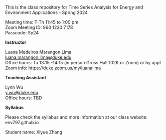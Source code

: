 This is the class repository for Time Series Analysis for Energy and Environment Applications - Spring 2024 <br>

Meeting time: T-Th 11:45 to 1:00 pm <br>
Zoom Meeting ID:  960 1220 7178 <br>
Passcode: Sp24 <br>


**Instructor** <br>

Luana Medeiros Marangon Lima <br>
luana.marangon.lima@duke.edu <br>
Office hours: Tu 13:15 -14:15 (in person Gross Hall 102K or Zoom) or by appt <br>
Zoom info: https://duke.zoom.us/my/luanalima



**Teaching Assistant** <br>

Lynn Wu <br>
y.wu@duke.edu <br>
Office hours: TBD


**Syllabus** <br>

Please check the syllabus and more information at our class website: <br>
env797.github.io


Student name: Xiyue Zhang
